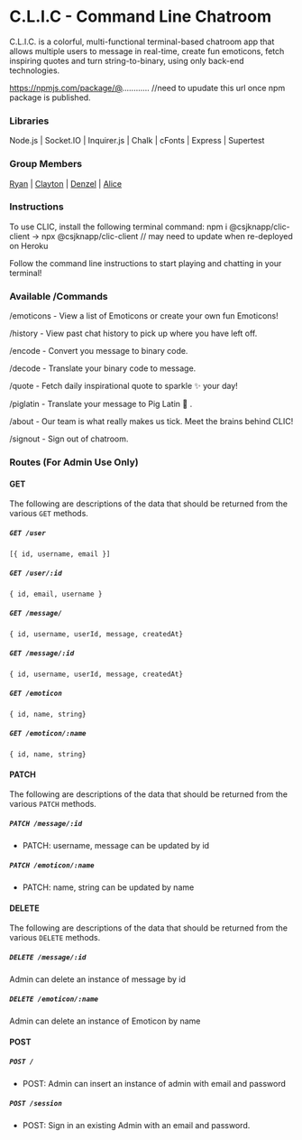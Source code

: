 # C.L.I.C - Command Line Chatroom

C.L.I.C. is a colorful, multi-functional terminal-based chatroom app that allows multiple users to message in real-time, create fun emoticons, fetch inspiring quotes and turn string-to-binary, using only back-end technologies.

https://npmjs.com/package/@............ //need to upudate this url once npm package is published.

### Libraries

Node.js | Socket.IO | Inquirer.js | Chalk | cFonts | Express | Supertest

### Group Members
[Ryan](https://github.com/ryanflitcroft) | [Clayton](https://github.com/clayton-knapp) | [Denzel](https://github.com/xDenzelB) | [Alice](https://github.com/alicehsing)

### Instructions
To use CLIC, install the following terminal command: npm i @csjknapp/clic-client -> npx @csjknapp/clic-client
// may need to update when re-deployed on Heroku

Follow the command line instructions to start playing and chatting in your terminal!

### Available /Commands

/emoticons - View a list of Emoticons or create your own fun Emoticons!

/history - View past chat history to pick up where you have left off.

/encode - Convert you message to binary code.

/decode - Translate your binary code to message.

/quote - Fetch daily inspirational quote to sparkle ✨ your day!

/piglatin - Translate your message to Pig Latin 🐷 .

/about - Our team is what really makes us tick. Meet the brains behind CLIC!

/signout - Sign out of chatroom.

### Routes (For Admin Use Only)

#### GET

The following are descriptions of the data that should be returned from the various `GET` methods.

##### `GET /user`

```
[{ id, username, email }]
```

##### `GET /user/:id`

```
{ id, email, username }
```

##### `GET /message/`

```
{ id, username, userId, message, createdAt}
```

##### `GET /message/:id`

```
{ id, username, userId, message, createdAt}
```

##### `GET /emoticon`

```
{ id, name, string}
```

##### `GET /emoticon/:name`

```
{ id, name, string}
```

#### PATCH

The following are descriptions of the data that should be returned from the various `PATCH` methods.

##### `PATCH /message/:id`

- PATCH: username, message can be updated by id

##### `PATCH /emoticon/:name`

- PATCH: name, string can be updated by name

#### DELETE

The following are descriptions of the data that should be returned from the various `DELETE` methods.

##### `DELETE /message/:id`

Admin can delete an instance of message by id

##### `DELETE /emoticon/:name`

Admin can delete an instance of Emoticon by name

#### POST

##### `POST /`

- POST: Admin can insert an instance of admin with email and password

##### `POST /session`

- POST: Sign in an existing Admin with an email and password.
